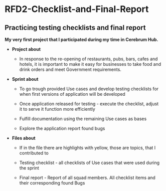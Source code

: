 # RFD2-Checklist-and-Final-Report
<h2>Practicing testing checklists and final report</h2>

<b>My very first project that I participated during my time in Cerebrum Hub.</b>


- <b>Project about</b>

  - <c>In response to the re-opening of restaurants, pubs, bars, cafes and hotels, it is important to make it easy for businesses to take food and drink orders and meet Government requirements. </c>

- <b>Sprint about</b>

  - <c>To go trough provided Use cases and develop testing checklists for when first versions of application will be developed </c>

  - <c>Once application released for testing - execute the checklist, adjust it to serve it function more efficiently </c>
  
  - <c>Fulfill documentation using the remaining Use cases as bases </c>
  
  - <c>Explore the application report found bugs </c>
  
- <b>Files about</b>

  - <c>If in the file there are highlights with yellow, those are topics, that I contributed to </c>

  - <c>Testing checklist - all checklists of Use cases that were used during the sprint </c>
  
    
  
  - <c>Final report - Report of all squad members. All checklist items and their corresponding found Bugs </c>
